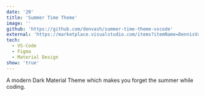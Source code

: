 ```yaml
---
date: '20'
title: 'Summer Time Theme'
image: ''
github: 'https://github.com/denvash/summer-time-theme-vscode'
external: 'https://marketplace.visualstudio.com/items?itemName=DennisVash.summer-time#overview'
tech:
  - VS-Code
  - Figma
  - Material Design
show: 'true'
---
```


A modern Dark Material Theme which makes you forget the summer while coding.
